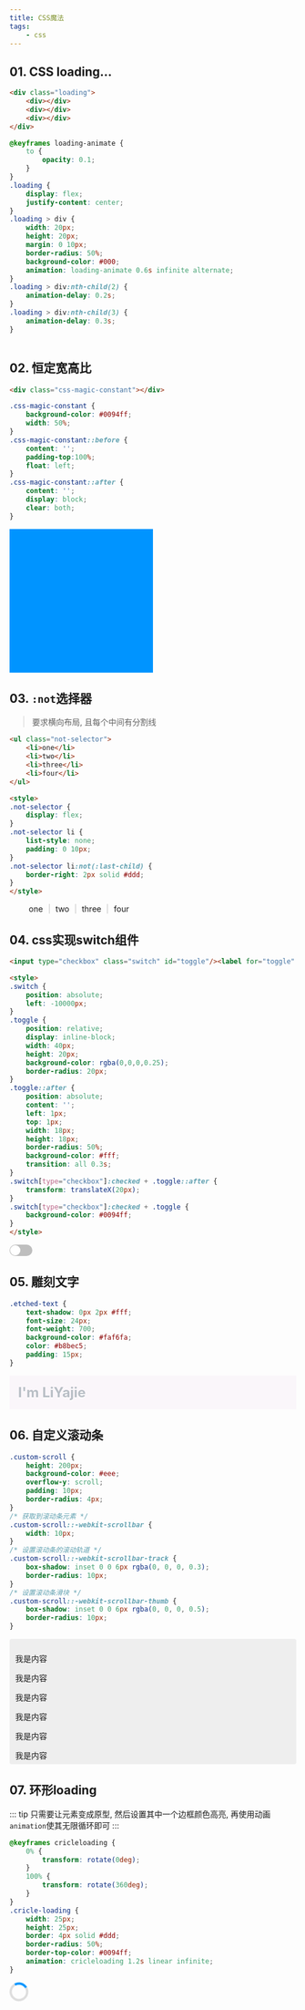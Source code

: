 ```yaml
---
title: CSS魔法
tags:
    - css
---
```


## 01. CSS loading...

```html
<div class="loading">
    <div></div>
    <div></div>
    <div></div>
</div>
```

<!-- more -->

```css
@keyframes loading-animate {
    to {
        opacity: 0.1;
    }
}
.loading {
    display: flex;
    justify-content: center;
}
.loading > div {
    width: 20px;
    height: 20px;
    margin: 0 10px;
    border-radius: 50%;
    background-color: #000;
    animation: loading-animate 0.6s infinite alternate;
}
.loading > div:nth-child(2) {
    animation-delay: 0.2s;
}
.loading > div:nth-child(3) {
    animation-delay: 0.3s;
}
```

<div class="loading">
    <div></div>
    <div></div>
    <div></div>
</div>
<style>

@keyframes loading-animate {
    to {
        opacity: 0.1;
    }
}
.loading {
    display: flex;
    justify-content: center;
}
.loading > div {
    width: 20px;
    height: 20px;
    margin: 0 10px;
    border-radius: 50%;
    background-color: #000;
    animation: loading-animate 0.6s infinite alternate;
}
.loading > div:nth-child(2) {
    animation-delay: 0.2s;
}
.loading > div:nth-child(3) {
    animation-delay: 0.4s;
}
</style>

## 02. 恒定宽高比

```html
<div class="css-magic-constant"></div>
```

```css
.css-magic-constant {
    background-color: #0094ff;
    width: 50%;
}
.css-magic-constant::before {
    content: '';
    padding-top:100%;
    float: left;
}
.css-magic-constant::after {
    content: '';
    display: block;
    clear: both;
}
```

<div class="css-magic-constant">
</div>

<style>
.css-magic-constant {
    background-color: #0094ff;
    width: 50%;
}
.css-magic-constant::before {
    content: '';
    padding-top:100%;
    float: left;
}
.css-magic-constant::after {
    content: '';
    display: block;
    clear: both;
}
</style>


## 03. `:not`选择器

> 要求横向布局, 且每个中间有分割线

```html
<ul class="not-selector">
    <li>one</li>
    <li>two</li>
    <li>three</li>
    <li>four</li>
</ul>

<style>
.not-selector {
    display: flex;
}
.not-selector li {
    list-style: none;
    padding: 0 10px;
}
.not-selector li:not(:last-child) {
    border-right: 2px solid #ddd;
}
</style>
```

<ul class="not-selector">
    <li>one</li>
    <li>two</li>
    <li>three</li>
    <li>four</li>
</ul>

<style>
.not-selector {
    display: flex;
}
.not-selector li {
    list-style: none;
    padding: 0 10px;
}
.not-selector li:not(:last-child) {
    border-right: 2px solid #ddd;
}
</style>

## 04. css实现switch组件

```html
<input type="checkbox" class="switch" id="toggle"/><label for="toggle" class="toggle"></label>

<style>
.switch {
    position: absolute;
    left: -10000px;
}
.toggle {
    position: relative;
    display: inline-block;
    width: 40px;
    height: 20px;
    background-color: rgba(0,0,0,0.25);
    border-radius: 20px;
}
.toggle::after {
    position: absolute;
    content: '';
    left: 1px;
    top: 1px;
    width: 18px;
    height: 18px;
    border-radius: 50%;
    background-color: #fff;
    transition: all 0.3s;
}
.switch[type="checkbox"]:checked + .toggle::after {
    transform: translateX(20px);
}
.switch[type="checkbox"]:checked + .toggle {
    background-color: #0094ff;
}
</style>
```

<input type="checkbox" class="switch" id="toggle"/><label for="toggle" class="toggle"></label>

<style>
.switch {
    position: absolute;
    left: -10000px;
}
.toggle {
    position: relative;
    display: inline-block;
    width: 40px;
    height: 20px;
    border-radius: 10px;
    background-color: rgba(0,0,0,0.25);
}
.toggle::after {
    position: absolute;
    content: '';
    left: 1px;
    top: 1px;
    width: 18px;
    height: 18px;
    border-radius: 50%;
    background-color: #fff;
    transition: all 0.3s;
}
.switch[type="checkbox"]:checked + .toggle::after {
    transform: translateX(20px);
}
.switch[type="checkbox"]:checked + .toggle {
    background-color: #0094ff;
}
</style>

## 05. 雕刻文字

```css
.etched-text {
    text-shadow: 0px 2px #fff;
    font-size: 24px;
    font-weight: 700;
    background-color: #faf6fa;
    color: #b8bec5;
    padding: 15px;
}
```

<div class="etched-text">I'm LiYajie</div>

<style>
.etched-text {
    text-shadow: 0px 2px #fff;
    font-size: 24px;
    font-weight: 700;
    background-color: #faf6fa;
    color: #b8bec5;
    padding: 15px;
}
</style>

## 06. 自定义滚动条

```css
.custom-scroll {
    height: 200px;
    background-color: #eee;
    overflow-y: scroll;
    padding: 10px;
    border-radius: 4px;
}
/* 获取到滚动条元素 */
.custom-scroll::-webkit-scrollbar {
    width: 10px;
}
/* 设置滚动条的滚动轨道 */
.custom-scroll::-webkit-scrollbar-track {
    box-shadow: inset 0 0 6px rgba(0, 0, 0, 0.3);
    border-radius: 10px;
}
/* 设置滚动条滑块 */
.custom-scroll::-webkit-scrollbar-thumb {
    box-shadow: inset 0 0 6px rgba(0, 0, 0, 0.5);
    border-radius: 10px;
}
```
<div class="custom-scroll">
    <p>我是内容</p>
    <p>我是内容</p>
    <p>我是内容</p>
    <p>我是内容</p>
    <p>我是内容</p>
    <p>我是内容</p>
    <p>我是内容</p>
</div>

<style>
.custom-scroll {
    height: 200px;
    background-color: #eee;
    overflow-y: scroll;
    padding: 10px;
    border-radius: 4px;
}
.custom-scroll::-webkit-scrollbar {
    width: 10px;
}
.custom-scroll::-webkit-scrollbar-track {
    box-shadow: inset 0 0 6px rgba(0, 0, 0, 0.3);
    border-radius: 10px;
}
.custom-scroll::-webkit-scrollbar-thumb {
    box-shadow: inset 0 0 6px rgba(0, 0, 0, 0.5);
    border-radius: 10px;
}
</style>

## 07. 环形loading

::: tip
只需要让元素变成原型, 然后设置其中一个边框颜色高亮, 再使用动画`animation`使其无限循环即可
:::

```css
@keyframes cricleloading {
    0% {
        transform: rotate(0deg);
    }
    100% {
        transform: rotate(360deg);
    }
}
.cricle-loading {
    width: 25px;
    height: 25px;
    border: 4px solid #ddd;
    border-radius: 50%;
    border-top-color: #0094ff;
    animation: cricleloading 1.2s linear infinite;
}
```

<div class="cricle-loading"></div>

<style>
@keyframes cricleloading {
    0% {
        transform: rotate(0deg);
    }
    100% {
        transform: rotate(360deg);
    }
}
.cricle-loading {
    width: 25px;
    height: 25px;
    border: 4px solid #ddd;
    border-radius: 50%;
    border-top-color: #0094ff;
    animation: cricleloading 1.2s linear infinite;
}
</style>
